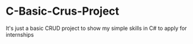 # C-Basic-Crus-Project
It's just a basic CRUD project to show my simple skills in C# to apply for internships
